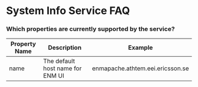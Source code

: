 <head><title>System Info Service FAQ</title></head>

# System Info Service FAQ

### Which properties are currently supported by the service?

| Property Name | Description                       | Example                          |
|---------------|-----------------------------------|----------------------------------|
| name          | The default host  name for ENM UI | enmapache.athtem.eei.ericsson.se |